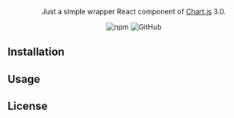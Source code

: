<p align="center">
  Just a simple wrapper React component of <a href="https://github.com/chartjs/Chart.js">Chart.js</a> 3.0.
</p>

<p align="center">
  <img alt="npm" src="https://img.shields.io/npm/v/react-chartjs3-wrapper">
  <img alt="GitHub" src="https://img.shields.io/github/license/roxennnn/react-chartjs3-wrapper">
</p>

## Installation

## Usage

## License